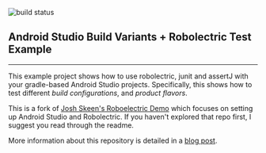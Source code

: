 ![build status](https://travis-ci.org/mutexkid/android-studio-robolectric-example.svg)

## Android Studio Build Variants + Robolectric Test Example
--- 
This example project shows how to use robolectric, junit and assertJ with your gradle-based Android Studio projects. Specifically, this shows how to test different *build configurations*, and *product flavors*.

This is a fork of [Josh Skeen's Roboelectric Demo](https://github.com/mutexkid/android-studio-robolectric-example) which focuses on setting up Android Studio and Robolectric. If you haven't explored that repo first, I suggest you read through the readme.


More information about this repository is detailed in a [blog post](https://www.bignerdranch.com/blog/testing-android-product-flavors-with-robolectric/).